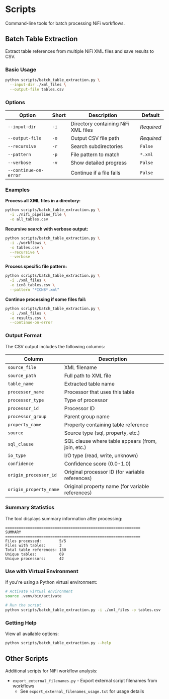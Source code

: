 # Scripts

Command-line tools for batch processing NiFi workflows.

## Batch Table Extraction

Extract table references from multiple NiFi XML files and save results to CSV.

### Basic Usage

```bash
python scripts/batch_table_extraction.py \
  --input-dir ./xml_files \
  --output-file tables.csv
```

### Options

| Option | Short | Description | Default |
|--------|-------|-------------|---------|
| `--input-dir` | `-i` | Directory containing NiFi XML files | *Required* |
| `--output-file` | `-o` | Output CSV file path | *Required* |
| `--recursive` | `-r` | Search subdirectories | `False` |
| `--pattern` | `-p` | File pattern to match | `*.xml` |
| `--verbose` | `-v` | Show detailed progress | `False` |
| `--continue-on-error` | | Continue if a file fails | `False` |

### Examples

**Process all XML files in a directory:**
```bash
python scripts/batch_table_extraction.py \
  -i ./nifi_pipeline_file \
  -o all_tables.csv
```

**Recursive search with verbose output:**
```bash
python scripts/batch_table_extraction.py \
  -i ./workflows \
  -o tables.csv \
  --recursive \
  --verbose
```

**Process specific file pattern:**
```bash
python scripts/batch_table_extraction.py \
  -i ./xml_files \
  -o icn8_tables.csv \
  --pattern "*ICN8*.xml"
```

**Continue processing if some files fail:**
```bash
python scripts/batch_table_extraction.py \
  -i ./xml_files \
  -o results.csv \
  --continue-on-error
```

### Output Format

The CSV output includes the following columns:

| Column | Description |
|--------|-------------|
| `source_file` | XML filename |
| `source_path` | Full path to XML file |
| `table_name` | Extracted table name |
| `processor_name` | Processor that uses this table |
| `processor_type` | Type of processor |
| `processor_id` | Processor ID |
| `processor_group` | Parent group name |
| `property_name` | Property containing table reference |
| `source` | Source type (sql, property, etc.) |
| `sql_clause` | SQL clause where table appears (from, join, etc.) |
| `io_type` | I/O type (read, write, unknown) |
| `confidence` | Confidence score (0.0-1.0) |
| `origin_processor_id` | Original processor ID (for variable references) |
| `origin_property_name` | Original property name (for variable references) |

### Summary Statistics

The tool displays summary information after processing:

```
============================================================
SUMMARY
============================================================
Files processed:        5/5
Files with tables:      3
Total table references: 130
Unique tables:          69
Unique processors:      42
```

### Use with Virtual Environment

If you're using a Python virtual environment:

```bash
# Activate virtual environment
source .venv/bin/activate

# Run the script
python scripts/batch_table_extraction.py -i ./xml_files -o tables.csv
```

### Getting Help

View all available options:

```bash
python scripts/batch_table_extraction.py --help
```

## Other Scripts

Additional scripts for NiFi workflow analysis:

- `export_external_filenames.py` - Export external script filenames from workflows
  - See `export_external_filenames_usage.txt` for usage details
